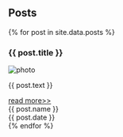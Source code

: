 <h2>Posts</h2>

{% for post in site.data.posts %}
<div class="post">
    <h3>{{ post.title }}</h3>
    <img src="{{ post.image }}" alt="photo">
    <p>{{ post.text }}</p>
    <a href="{{ post.link }}">read more>></a>
    <div class="author">{{ post.name }}</div>
    <div class="date">{{ post.date }}</div>
</div>
{% endfor %}